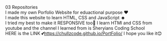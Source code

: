 03 Repositories <br>
I made my own Porfolio Website for eduactional purpose ♥<br>
I made this website to learn HTML, CSS and JavaScript ☻<br>
I tried my best to make it RESPONSIVE too👀 I learn HTMl and CSS from youtube and the channel I learned from is Sheryians Coding School <br>
HERE is the LINK 💕https://chullzcode.github.io/PortFolio/ I hope you like it😊<br>
